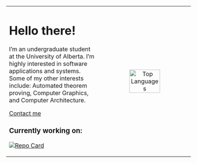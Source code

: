 <table width="100%">
  <tr>
    <td width="50%" align="left" valign="center">
      <h1>Hello there!</h1>
      <p>
        I’m an undergraduate student at the University of Alberta. I’m highly interested in software applications and systems.  
        Some of my other interests include: Automated theorem proving, Computer Graphics, and Computer Architecture. 
      </p>
      <p>
        <a href="https://www.linkedin.com/in/harsh-gill/">Contact me</a>
      </p>
      <h3>Currently working on:</h3>
      <p>
        <a href="https://github.com/349gill/lane-detection">
          <img src="https://github-readme-stats.vercel.app/api/pin/?username=349gill&repo=lane-detection&theme=dark" alt="Repo Card">
        </a>
      </p>
    </td>
    <td width="50%" align="center">
      <img src="https://github-readme-stats.vercel.app/api/top-langs/?username=349gill&theme=dark&layout=donut-vertical" alt="Top Languages" width="60%"/>
    </td>
  </tr>
</table>
